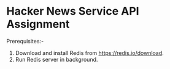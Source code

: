 # Hacker News Service API Assignment

Prerequisites:-

1) Download and install Redis from https://redis.io/download.
2) Run Redis server in background.
